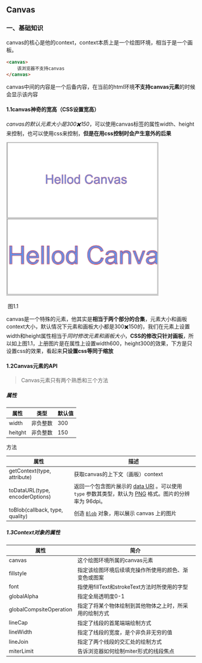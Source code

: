 ## Canvas



### 一、基础知识

canvas的核心是他的context，context本质上是一个绘图环境，相当于是一个画板。

```html
<canvas>
	该浏览器不支持canvas
</canvas>
```

canvas中间的内容是一个后备内容，在当前的html环境**不支持canvas元素**的时候会显示该内容

#### 1.1canvas神奇的宽高（CSS设置宽高）

*canvas的默认元素大小是300✖️150*，可以使用canvas标签的属性width、height来控制，也可以使用css来控制，**但是在用css控制时会产生意外的后果**

<img src="assets/image-20230901144230942.png" alt="image-20230901144230942" style="zoom:40%;" />

​																			图1.1

canvas是一个特殊的元素，他其实是**相当于两个部分的合集**，元素大小和画板context大小，默认情况下元素和画板大小都是300✖️150的，我们在元素上设置width和height属性相当于*同时修改元素和画板大小*，**CSS的修改只针对画板**，所以如上图1.1，上册图片是在属性上设置width600，height300的效果，下方是只设置css的效果，看起来**只设置css等同于缩放**

#### 1.2Canvas元素的API

> Canvas元素只有两个熟悉和三个方法

##### 属性

| 属性    | 类型     | 默认值 |
| ------- | -------- | ------ |
| width   | 非负整数 | 300    |
| heitght | 非负整数 | 150    |

方法



| 属性                            | 描述                                                         |
| ------------------------------- | ------------------------------------------------------------ |
| getContext(type, attribute)     | 获取canvas的上下文（画板）context                            |
| toDataURL(type, encoderOptions) | 返回一个包含图片展示的 [data URI](https://developer.mozilla.org/zh-CN/docs/Web/HTTP/Basics_of_HTTP/Data_URLs) 。可以使用 `type` 参数其类型，默认为 [PNG](https://en.wikipedia.org/wiki/Portable_Network_Graphics) 格式。图片的分辨率为 96dpi。 |
| toBlob(callback, type, quality) | 创造 [`Blob`](https://developer.mozilla.org/zh-CN/docs/Web/API/Blob) 对象，用以展示 canvas 上的图片 |

##### 1.3Context对象的属性

| 属性                    | 简介                                                   |
| ----------------------- | ------------------------------------------------------ |
| canvas                  | 这个绘图环境所属的canvas元素                           |
| fillstyle               | 指定该绘图环境后续填充操作所使用的颜色、渐变色或图案   |
| font                    | 指使用fillText和strokeText方法时所使用的字型           |
| globalAlpha             | 指定全局透明度0-1                                      |
| globalCompsiteOperation | 指定了将某个物体绘制到其他物体之上时，所采用的绘制方式 |
| lineCap                 | 指定了线段的首尾端端绘制方式                           |
| lineWidth               | 指定了线段的宽度，是个非负非无穷的值                   |
| lineJoin                | 指定了两个线段的交汇处的绘制方式                       |
| miterLimit              | 告诉浏览器如何绘制miter形式的线段焦点                  |

